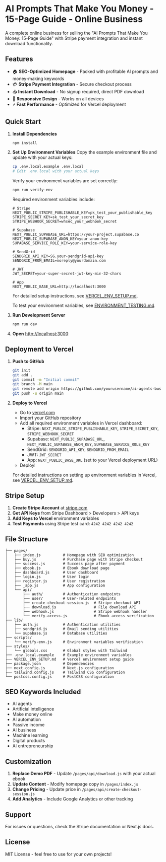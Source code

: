 # AI Prompts That Make You Money - 15-Page Guide - Online Business

A complete online business for selling the "AI Prompts That Make You Money: 15-Page Guide" with Stripe payment integration and instant download functionality.

## Features

- 🏠 **SEO-Optimized Homepage** - Packed with profitable AI prompts and money-making keywords
- 💳 **Stripe Payment Integration** - Secure checkout process
- 📥 **Instant Download** - No signup required, direct PDF download
- 📱 **Responsive Design** - Works on all devices
- ⚡ **Fast Performance** - Optimized for Vercel deployment

## Quick Start

1. **Install Dependencies**
   ```bash
   npm install
   ```

2. **Set Up Environment Variables**
   Copy the example environment file and update with your actual keys:
   ```bash
   cp .env.local.example .env.local
   # Edit .env.local with your actual keys
   ```
   
   Verify your environment variables are set correctly:
   ```bash
   npm run verify-env
   ```
   
   Required environment variables include:
   ```
   # Stripe
   NEXT_PUBLIC_STRIPE_PUBLISHABLE_KEY=pk_test_your_publishable_key
   STRIPE_SECRET_KEY=sk_test_your_secret_key
   STRIPE_WEBHOOK_SECRET=whsec_your_webhook_secret
   
   # Supabase
   NEXT_PUBLIC_SUPABASE_URL=https://your-project.supabase.co
   NEXT_PUBLIC_SUPABASE_ANON_KEY=your-anon-key
   SUPABASE_SERVICE_ROLE_KEY=your-service-role-key
   
   # SendGrid
   SENDGRID_API_KEY=SG.your-sendgrid-api-key
   SENDGRID_FROM_EMAIL=noreply@yourdomain.com
   
   # JWT
   JWT_SECRET=your-super-secret-jwt-key-min-32-chars
   
   # App
   NEXT_PUBLIC_BASE_URL=http://localhost:3000
   ```
   
   For detailed setup instructions, see [VERCEL_ENV_SETUP.md](VERCEL_ENV_SETUP.md).
   
   To test your environment variables, see [ENVIRONMENT_TESTING.md](ENVIRONMENT_TESTING.md).

3. **Run Development Server**
   ```bash
   npm run dev
   ```

4. **Open** [http://localhost:3000](http://localhost:3000)

## Deployment to Vercel

1. **Push to GitHub**
   ```bash
   git init
   git add .
   git commit -m "Initial commit"
   git branch -M main
   git remote add origin https://github.com/yourusername/ai-agents-business.git
   git push -u origin main
   ```

2. **Deploy to Vercel**
   - Go to [vercel.com](https://vercel.com)
   - Import your GitHub repository
   - Add all required environment variables in Vercel dashboard:
     - Stripe: `NEXT_PUBLIC_STRIPE_PUBLISHABLE_KEY`, `STRIPE_SECRET_KEY`, `STRIPE_WEBHOOK_SECRET`
     - Supabase: `NEXT_PUBLIC_SUPABASE_URL`, `NEXT_PUBLIC_SUPABASE_ANON_KEY`, `SUPABASE_SERVICE_ROLE_KEY`
     - SendGrid: `SENDGRID_API_KEY`, `SENDGRID_FROM_EMAIL`
     - JWT: `JWT_SECRET`
     - App: `NEXT_PUBLIC_BASE_URL` (set to your Vercel deployment URL)
   - Deploy!
   
   For detailed instructions on setting up environment variables in Vercel, see [VERCEL_ENV_SETUP.md](VERCEL_ENV_SETUP.md).

## Stripe Setup

1. **Create Stripe Account** at [stripe.com](https://stripe.com)
2. **Get API Keys** from Stripe Dashboard > Developers > API keys
3. **Add Keys to Vercel** environment variables
4. **Test Payments** using Stripe test card: `4242 4242 4242 4242`

## File Structure

```
├── pages/
│   ├── index.js          # Homepage with SEO optimization
│   ├── buy.js            # Purchase page with Stripe checkout
│   ├── success.js        # Success page after payment
│   ├── ebook.js          # Ebook download page
│   ├── dashboard.js      # User dashboard
│   ├── login.js          # User login
│   ├── register.js       # User registration
│   ├── _app.js           # App configuration
│   └── api/
│       ├── auth/         # Authentication endpoints
│       ├── user/         # User-related endpoints
│       ├── create-checkout-session.js  # Stripe checkout API
│       ├── download.js                 # File download API
│       ├── webhook.js                  # Stripe webhook handler
│       └── verify-access.js            # Ebook access verification
├── lib/
│   ├── auth.js           # Authentication utilities
│   ├── sendgrid.js       # Email sending utilities
│   └── supabase.js       # Database utilities
├── scripts/
│   └── verify-env.js     # Environment variables verification
├── styles/
│   └── globals.css       # Global styles with Tailwind
├── .env.local.example    # Example environment variables
├── VERCEL_ENV_SETUP.md   # Vercel environment setup guide
├── package.json          # Dependencies
├── next.config.js        # Next.js configuration
├── tailwind.config.js    # Tailwind CSS configuration
└── postcss.config.js     # PostCSS configuration
```

## SEO Keywords Included

- AI agents
- Artificial intelligence
- Make money online
- AI automation
- Passive income
- AI business
- Machine learning
- Digital products
- AI entrepreneurship

## Customization

1. **Replace Demo PDF** - Update `/pages/api/download.js` with your actual ebook
2. **Update Content** - Modify homepage copy in `/pages/index.js`
3. **Change Pricing** - Update price in `/pages/api/create-checkout-session.js`
4. **Add Analytics** - Include Google Analytics or other tracking

## Support

For issues or questions, check the Stripe documentation or Next.js docs.

## License

MIT License - feel free to use for your own projects!